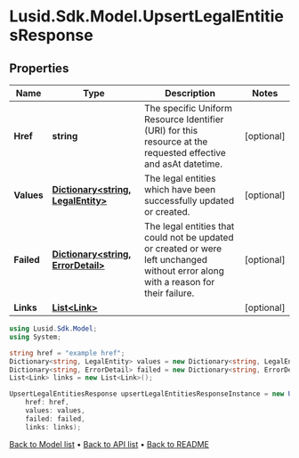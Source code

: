# Lusid.Sdk.Model.UpsertLegalEntitiesResponse

## Properties

Name | Type | Description | Notes
------------ | ------------- | ------------- | -------------
**Href** | **string** | The specific Uniform Resource Identifier (URI) for this resource at the requested effective and asAt datetime. | [optional] 
**Values** | [**Dictionary&lt;string, LegalEntity&gt;**](LegalEntity.md) | The legal entities which have been successfully updated or created. | [optional] 
**Failed** | [**Dictionary&lt;string, ErrorDetail&gt;**](ErrorDetail.md) | The legal entities that could not be updated or created or were left unchanged without error along with a reason for their failure. | [optional] 
**Links** | [**List&lt;Link&gt;**](Link.md) |  | [optional] 

```csharp
using Lusid.Sdk.Model;
using System;

string href = "example href";
Dictionary<string, LegalEntity> values = new Dictionary<string, LegalEntity>();
Dictionary<string, ErrorDetail> failed = new Dictionary<string, ErrorDetail>();
List<Link> links = new List<Link>();

UpsertLegalEntitiesResponse upsertLegalEntitiesResponseInstance = new UpsertLegalEntitiesResponse(
    href: href,
    values: values,
    failed: failed,
    links: links);
```

[Back to Model list](../README.md#documentation-for-models) &#8226; [Back to API list](../README.md#documentation-for-api-endpoints) &#8226; [Back to README](../README.md)
